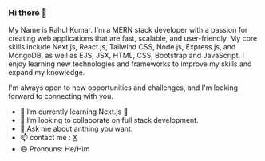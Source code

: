 ### Hi there 👋

<!--
**rahulkumarpahwa/rahulkumarpahwa** is a ✨ _special_ ✨ repository because its `README.md` (this file) appears on your GitHub profile.

Here are some ideas to get you started:

-->



My Name is Rahul Kumar. I'm a MERN stack developer with a passion for creating web applications that are fast, scalable, and user-friendly. My core skills include Next.js, React.js, Tailwind CSS, Node.js, Express.js, and MongoDB, as well as EJS, JSX, HTML, CSS, Bootstrap and JavaScript. I enjoy learning new technologies and frameworks to improve my skills and expand my knowledge.

I'm always open to new opportunities and challenges, and I'm looking forward to connecting with you.

<!--- 🔭 I’m currently working on ... --->
- 🌱 I’m currently learning Next.js 🚀
- 👯 I’m looking to collaborate on full stack development.
  <!-- 🤔 I’m looking for help with ... -->
- 💬 Ask me about anthing you want.
- 📫 contact me :  [X](https://twitter.com/rahulkumarpahwa) 
- 😄 Pronouns: He/Him
<!-- ⚡ Fun fact: -->
